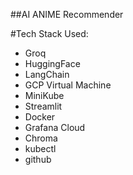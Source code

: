 ##AI ANIME Recommender

#Tech Stack Used:
- Groq
- HuggingFace
- LangChain
- GCP Virtual Machine
- MiniKube
- Streamlit
- Docker
- Grafana Cloud
- Chroma 
- kubectl
- github
